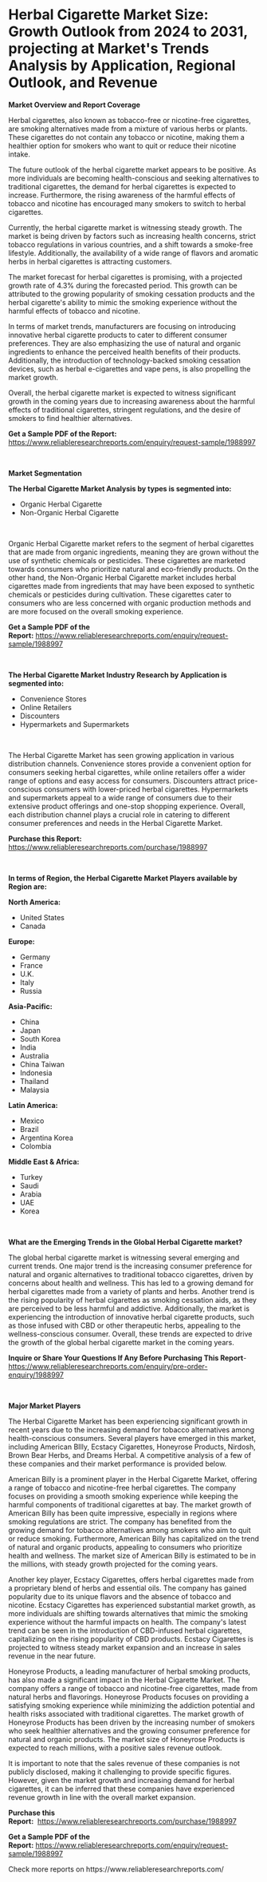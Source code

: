 <p><h1>Herbal Cigarette Market Size: Growth Outlook from 2024 to 2031, projecting at Market's Trends Analysis by Application, Regional Outlook, and Revenue</h1></p><p><strong>Market Overview and Report Coverage</strong></p>
<p><p>Herbal cigarettes, also known as tobacco-free or nicotine-free cigarettes, are smoking alternatives made from a mixture of various herbs or plants. These cigarettes do not contain any tobacco or nicotine, making them a healthier option for smokers who want to quit or reduce their nicotine intake.</p><p>The future outlook of the herbal cigarette market appears to be positive. As more individuals are becoming health-conscious and seeking alternatives to traditional cigarettes, the demand for herbal cigarettes is expected to increase. Furthermore, the rising awareness of the harmful effects of tobacco and nicotine has encouraged many smokers to switch to herbal cigarettes.</p><p>Currently, the herbal cigarette market is witnessing steady growth. The market is being driven by factors such as increasing health concerns, strict tobacco regulations in various countries, and a shift towards a smoke-free lifestyle. Additionally, the availability of a wide range of flavors and aromatic herbs in herbal cigarettes is attracting customers.</p><p>The market forecast for herbal cigarettes is promising, with a projected growth rate of 4.3% during the forecasted period. This growth can be attributed to the growing popularity of smoking cessation products and the herbal cigarette's ability to mimic the smoking experience without the harmful effects of tobacco and nicotine.</p><p>In terms of market trends, manufacturers are focusing on introducing innovative herbal cigarette products to cater to different consumer preferences. They are also emphasizing the use of natural and organic ingredients to enhance the perceived health benefits of their products. Additionally, the introduction of technology-backed smoking cessation devices, such as herbal e-cigarettes and vape pens, is also propelling the market growth.</p><p>Overall, the herbal cigarette market is expected to witness significant growth in the coming years due to increasing awareness about the harmful effects of traditional cigarettes, stringent regulations, and the desire of smokers to find healthier alternatives.</p></p>
<p><strong>Get a Sample PDF of the Report:</strong> <a href="https://www.reliableresearchreports.com/enquiry/request-sample/1988997">https://www.reliableresearchreports.com/enquiry/request-sample/1988997</a></p>
<p>&nbsp;</p>
<p><strong>Market Segmentation</strong></p>
<p><strong>The Herbal Cigarette Market Analysis by types is segmented into:</strong></p>
<p><ul><li>Organic Herbal Cigarette</li><li>Non-Organic Herbal Cigarette</li></ul></p>
<p>&nbsp;</p>
<p><p>Organic Herbal Cigarette market refers to the segment of herbal cigarettes that are made from organic ingredients, meaning they are grown without the use of synthetic chemicals or pesticides. These cigarettes are marketed towards consumers who prioritize natural and eco-friendly products. On the other hand, the Non-Organic Herbal Cigarette market includes herbal cigarettes made from ingredients that may have been exposed to synthetic chemicals or pesticides during cultivation. These cigarettes cater to consumers who are less concerned with organic production methods and are more focused on the overall smoking experience.</p></p>
<p><strong>Get a Sample PDF of the Report:</strong>&nbsp;<a href="https://www.reliableresearchreports.com/enquiry/request-sample/1988997">https://www.reliableresearchreports.com/enquiry/request-sample/1988997</a></p>
<p>&nbsp;</p>
<p><strong>The Herbal Cigarette Market Industry Research by Application is segmented into:</strong></p>
<p><ul><li>Convenience Stores</li><li>Online Retailers</li><li>Discounters</li><li>Hypermarkets and Supermarkets</li></ul></p>
<p>&nbsp;</p>
<p><p>The Herbal Cigarette Market has seen growing application in various distribution channels. Convenience stores provide a convenient option for consumers seeking herbal cigarettes, while online retailers offer a wider range of options and easy access for consumers. Discounters attract price-conscious consumers with lower-priced herbal cigarettes. Hypermarkets and supermarkets appeal to a wide range of consumers due to their extensive product offerings and one-stop shopping experience. Overall, each distribution channel plays a crucial role in catering to different consumer preferences and needs in the Herbal Cigarette Market.</p></p>
<p><strong>Purchase this Report:</strong>&nbsp; <a href="https://www.reliableresearchreports.com/purchase/1988997">https://www.reliableresearchreports.com/purchase/1988997</a></p>
<p>&nbsp;</p>
<p><strong>In terms of Region, the Herbal Cigarette Market Players available by Region are:</strong></p>
<p>
    <p> <strong> North America: </strong>
        <ul>
            <li>United States</li>
            <li>Canada</li>
        </ul>
        </p> 
    <p> <strong> Europe: </strong>
        <ul>
            <li>Germany</li>
            <li>France</li>
            <li>U.K.</li>
            <li>Italy</li>
            <li>Russia</li>
        </ul>
        </p> 
    <p> <strong> Asia-Pacific: </strong>
        <ul>
            <li>China</li>
            <li>Japan</li>
            <li>South Korea</li>
            <li>India</li>
            <li>Australia</li>
            <li>China Taiwan</li>
            <li>Indonesia</li>
            <li>Thailand</li>
            <li>Malaysia</li>
        </ul>
        </p> 
    <p> <strong> Latin America: </strong>
        <ul>
            <li>Mexico</li>
            <li>Brazil</li>
            <li>Argentina Korea</li>
            <li>Colombia</li>
        </ul>
        </p> 
    <p> <strong> Middle East & Africa: </strong>
        <ul>
            <li>Turkey</li>
            <li>Saudi</li>
            <li>Arabia</li>
            <li>UAE</li>
            <li>Korea</li>
        </ul>
    </p>
    </p>
<p>&nbsp;</p>
<p><strong>What are the Emerging Trends in the Global Herbal Cigarette market?</strong></p>
<p><p>The global herbal cigarette market is witnessing several emerging and current trends. One major trend is the increasing consumer preference for natural and organic alternatives to traditional tobacco cigarettes, driven by concerns about health and wellness. This has led to a growing demand for herbal cigarettes made from a variety of plants and herbs. Another trend is the rising popularity of herbal cigarettes as smoking cessation aids, as they are perceived to be less harmful and addictive. Additionally, the market is experiencing the introduction of innovative herbal cigarette products, such as those infused with CBD or other therapeutic herbs, appealing to the wellness-conscious consumer. Overall, these trends are expected to drive the growth of the global herbal cigarette market in the coming years.</p></p>
<p><strong>Inquire or Share Your Questions If Any Before Purchasing This Report</strong>- <a href="https://www.reliableresearchreports.com/enquiry/pre-order-enquiry/1988997">https://www.reliableresearchreports.com/enquiry/pre-order-enquiry/1988997</a></p>
<p>&nbsp;</p>
<p><strong>Major Market Players</strong></p>
<p><p>The Herbal Cigarette Market has been experiencing significant growth in recent years due to the increasing demand for tobacco alternatives among health-conscious consumers. Several players have emerged in this market, including American BIlly, Ecstacy Cigarettes, Honeyrose Products, Nirdosh, Brown Bear Herbs, and Dreams Herbal. A competitive analysis of a few of these companies and their market performance is provided below.</p><p>American Billy is a prominent player in the Herbal Cigarette Market, offering a range of tobacco and nicotine-free herbal cigarettes. The company focuses on providing a smooth smoking experience while keeping the harmful components of traditional cigarettes at bay. The market growth of American Billy has been quite impressive, especially in regions where smoking regulations are strict. The company has benefited from the growing demand for tobacco alternatives among smokers who aim to quit or reduce smoking. Furthermore, American Billy has capitalized on the trend of natural and organic products, appealing to consumers who prioritize health and wellness. The market size of American Billy is estimated to be in the millions, with steady growth projected for the coming years.</p><p>Another key player, Ecstacy Cigarettes, offers herbal cigarettes made from a proprietary blend of herbs and essential oils. The company has gained popularity due to its unique flavors and the absence of tobacco and nicotine. Ecstacy Cigarettes has experienced substantial market growth, as more individuals are shifting towards alternatives that mimic the smoking experience without the harmful impacts on health. The company's latest trend can be seen in the introduction of CBD-infused herbal cigarettes, capitalizing on the rising popularity of CBD products. Ecstacy Cigarettes is projected to witness steady market expansion and an increase in sales revenue in the near future.</p><p>Honeyrose Products, a leading manufacturer of herbal smoking products, has also made a significant impact in the Herbal Cigarette Market. The company offers a range of tobacco and nicotine-free cigarettes, made from natural herbs and flavorings. Honeyrose Products focuses on providing a satisfying smoking experience while minimizing the addiction potential and health risks associated with traditional cigarettes. The market growth of Honeyrose Products has been driven by the increasing number of smokers who seek healthier alternatives and the growing consumer preference for natural and organic products. The market size of Honeyrose Products is expected to reach millions, with a positive sales revenue outlook.</p><p>It is important to note that the sales revenue of these companies is not publicly disclosed, making it challenging to provide specific figures. However, given the market growth and increasing demand for herbal cigarettes, it can be inferred that these companies have experienced revenue growth in line with the overall market expansion.</p></p>
<p><strong>Purchase this Report:</strong>&nbsp;&nbsp;<a href="https://www.reliableresearchreports.com/purchase/1988997">https://www.reliableresearchreports.com/purchase/1988997</a></p>
<p></p>
<p><strong>Get a Sample PDF of the Report:</strong>&nbsp;<a href="https://www.reliableresearchreports.com/enquiry/request-sample/1988997">https://www.reliableresearchreports.com/enquiry/request-sample/1988997</a></p>
<p>Check more reports on https://www.reliableresearchreports.com/</p>